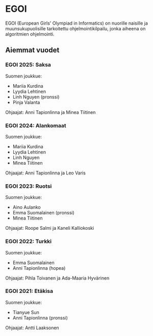---
---
# EGOI

EGOI (European Girls' Olympiad in Informatics) on nuorille naisille ja
muunsukupuolisille tarkoitettu ohjelmointikilpailu, jonka aiheena on
algoritmien ohjelmointi.

## Aiemmat vuodet

### EGOI 2025: Saksa

Suomen joukkue:

- Mariia Kurdina
- Lyydia Lehtinen
- Linh Nguyen (pronssi)
- Pinja Valanta

Ohjaajat: Anni Tapionlinna ja Minea Tiitinen

### EGOI 2024: Alankomaat

Suomen joukkue:

- Mariia Kurdina
- Lyydia Lehtinen
- Linh Nguyen
- Minea Tiitinen

Ohjaajat: Anni Tapionlinna ja Leo Varis

### EGOI 2023: Ruotsi

Suomen joukkue:

- Aino Aulanko
- Emma Suomalainen (pronssi)
- Minea Tiitinen

Ohjaajat: Roope Salmi ja Kaneli Kalliokoski

### EGOI 2022: Turkki

Suomen joukkue:

- Emma Suomalainen
- Anni Tapionlinna (hopea)

Ohjaajat: Pihla Toivanen ja Ada-Maaria Hyvärinen

### EGOI 2021: Etäkisa

Suomen joukkue:

- Tianyue Sun
- Anni Tapionlinna (pronssi)

Ohjaajat: Antti Laaksonen
